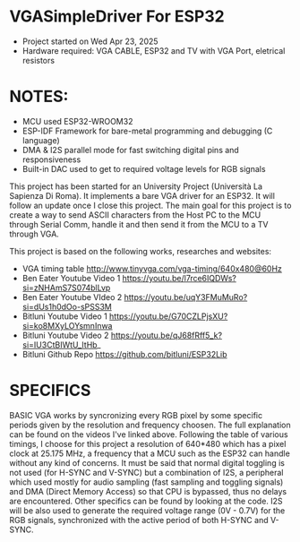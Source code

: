 # VGASimpleDriver For ESP32
- Project started on Wed Apr 23, 2025
- Hardware required: VGA CABLE, ESP32 and TV with VGA Port, eletrical resistors

# NOTES:
- MCU used ESP32-WROOM32
- ESP-IDF Framework for bare-metal programming and debugging (C language)
- DMA & I2S parallel mode for fast switching digital pins and responsiveness
- Built-in DAC used to get to required voltage levels for RGB signals


This project has been started for an University Project (Università La Sapienza Di Roma). It implements a bare VGA driver for an ESP32. It will follow an update once I close this project.
The main goal for this project is to create a way to send ASCII characters from the Host PC to the MCU through Serial Comm, handle it and then send it from the MCU to a TV through VGA. 

This project is based on the following works, researches and websites:
- VGA timing table http://www.tinyvga.com/vga-timing/640x480@60Hz
- Ben Eater Youtube Video 1 https://youtu.be/l7rce6IQDWs?si=zNHAmS7S074blLvp
- Ben Eater Youtube VIdeo 2 https://youtu.be/uqY3FMuMuRo?si=dUs1h0dOo-sPSS3M
- Bitluni Youtube Video 1 https://youtu.be/G70CZLPjsXU?si=ko8MXyLOYsmnInwa
- Bitluni Youtube Video 2 https://youtu.be/qJ68fRff5_k?si=IU3CtBIWtU_ItHb_
- Bitluni Github Repo https://github.com/bitluni/ESP32Lib



# SPECIFICS
BASIC VGA works by syncronizing every RGB pixel by some specific periods given by the resolution and frequency choosen. The full explanation can be found on the videos I've linked above. Following the table of various timings, I choose for this project a resolution of 640*480 which has a pixel clock at 25.175 MHz, a frequency that a MCU such as the ESP32 can handle without any kind of concerns.
It must be said that normal digital toggling is not used (for H-SYNC and V-SYNC) but a combination of I2S, a peripheral which used mostly for audio sampling (fast sampling and toggling signals) and DMA (Direct Memory Access) so that CPU is bypassed, thus no delays are encountered. Other specifics can be found by looking at the code.
I2S will be also used to generate the required voltage range (0V - 0.7V) for the RGB signals, synchronized with the active period of both H-SYNC and V-SYNC.





